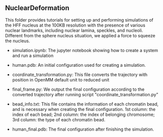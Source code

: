 ## NuclearDeformation 

This folder provides tutorials for setting up and performing simulations of the HFF nucleus at the 100KB resolution with the presence of various nuclear landmarks, including nuclear lamina, speckles, and nucleoli. Different from the sphere nucleus situation, we applied a force to squeeze the nucleus.

- simulation.ipynb: The jupyter notebook showing how to create a system and run a simulation

- human.pdb: An initial configuration used for creating a simulation.

- coordinate_transformation.py: This file converts the trajectory with position in OpenMM default unit to reduced unit 

- final_frame.py: We output the final configuration according to the converted trajectory after running script "coordinate_transformation.py"

- bead_info.txt: This file contains the information of each chromatin bead, and is necessary when creating the final configuration. 1st column: the index of each bead; 2nd column: the index of belonging chromosome; 3rd column: the type of each chromatin bead.

- human_final.pdb: The final configuration after finishing the simulation.
